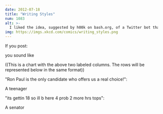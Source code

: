 ```yaml
---
date: 2012-07-18
title: "Writing Styles"
num: 1083
alt: >-
  I liked the idea, suggested by h00k on bash.org, of a Twitter bot that messages prominent politicians to tell them when they've unnecessarily used sms-speak abbreviations despite having plenty of characters left.
img: https://imgs.xkcd.com/comics/writing_styles.png
---
```

If you post: 

you sound like

((This is a chart with the above two labeled columns.  The rows will be represented below in the same format))

"Ron Paul is the only candidate who offers us a real choice!":

A teenager

"its gettin 18 so ill b here 4 prob 2 more hrs tops":

A senator

